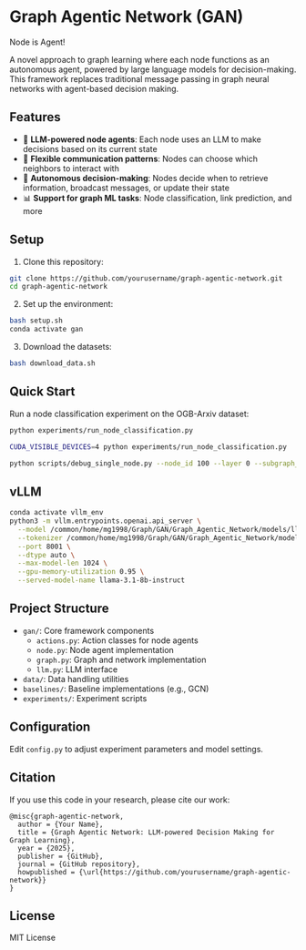 # Graph Agentic Network (GAN)

Node is Agent!

A novel approach to graph learning where each node functions as an autonomous agent, powered by large language models for decision-making. This framework replaces traditional message passing in graph neural networks with agent-based decision making.

## Features

- 🧠 **LLM-powered node agents**: Each node uses an LLM to make decisions based on its current state
- 🔄 **Flexible communication patterns**: Nodes can choose which neighbors to interact with
- 🤔 **Autonomous decision-making**: Nodes decide when to retrieve information, broadcast messages, or update their state
- 📊 **Support for graph ML tasks**: Node classification, link prediction, and more

## Setup

1. Clone this repository:
```bash
git clone https://github.com/yourusername/graph-agentic-network.git
cd graph-agentic-network
```

2. Set up the environment:
```bash
bash setup.sh
conda activate gan
```

3. Download the datasets:
```bash
bash download_data.sh
```

## Quick Start

Run a node classification experiment on the OGB-Arxiv dataset:

```bash
python experiments/run_node_classification.py
```
```bash
CUDA_VISIBLE_DEVICES=4 python experiments/run_node_classification.py
```


```bash
python scripts/debug_single_node.py --node_id 100 --layer 0 --subgraph_size 10000
```


## vLLM
```bash
conda activate vllm_env
python3 -m vllm.entrypoints.openai.api_server \
  --model /common/home/mg1998/Graph/GAN/Graph_Agentic_Network/models/llama-3.1-8b-instruct \
  --tokenizer /common/home/mg1998/Graph/GAN/Graph_Agentic_Network/models/llama-3.1-8b-instruct \
  --port 8001 \
  --dtype auto \
  --max-model-len 1024 \
  --gpu-memory-utilization 0.95 \
  --served-model-name llama-3.1-8b-instruct
```

## Project Structure

- `gan/`: Core framework components
  - `actions.py`: Action classes for node agents
  - `node.py`: Node agent implementation
  - `graph.py`: Graph and network implementation
  - `llm.py`: LLM interface
- `data/`: Data handling utilities
- `baselines/`: Baseline implementations (e.g., GCN)
- `experiments/`: Experiment scripts

## Configuration

Edit `config.py` to adjust experiment parameters and model settings.

## Citation

If you use this code in your research, please cite our work:
```
@misc{graph-agentic-network,
  author = {Your Name},
  title = {Graph Agentic Network: LLM-powered Decision Making for Graph Learning},
  year = {2025},
  publisher = {GitHub},
  journal = {GitHub repository},
  howpublished = {\url{https://github.com/yourusername/graph-agentic-network}}
}
```

## License

MIT License